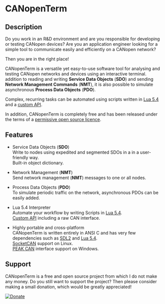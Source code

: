 # CANopenTerm

## Description

Do you work in an R&D environment and are you responsible for
developing or testing CANopen devices? Are you an application
engineer looking for a simple tool to communicate easily and
efficiently on a CANopen network?

Then you are in the right place!

CANopenTerm is a versatile yet easy-to-use software tool for
analysing and testing CANopen networks and devices using an
interactive terminal. 
addition to reading and writing **Service Data Objects**
(**SDO**) and sending **Network Management Commands**
(**NMT**), it is also possible to simulate asynchronous
**Process Data Objects** (**PDO**).

Complex, recurring tasks can be automated using scripts
written in [Lua 5.4](https://www.lua.org/manual/5.4/) and a
[custom API](https://canopenterm.de/lua-api).

In addition, CANopenTerm is completely free and has been
released under the terms of a
[permissive open source licence](https://github.com/CANopenTerm/CANopenTerm/blob/main/LICENSE.md).

## Features

- Service Data Objects (**SDO**)  
  Write to nodes using expedited and segmented SDOs in a in a
  user-friendly way.  
  Built-in object dictionary.

 - Network Management (**NMT**)  
   Send network management (**NMT**) messages to one or all
   nodes.

- Process Data Objects (**PDO**)  
  To simulate periodic traffic on the network, asynchronous PDOs
  can be easily added.

- Lua 5.4 Interpreter  
  Automate your workflow by writing Scripts in
  [Lua 5.4](https://www.lua.org/manual/5.4/).  
  [Custom API](https://canopenterm.de/lua-api) including a raw CAN interface.

- Highly portable and cross-platform  
  CANopenTerm is written entirely in ANSI C and has very few dependencies such
  as [SDL2](https://github.com/libsdl-org/SDL/tree/SDL2) and
  [Lua 5.4](https://www.lua.org/about.html).  
  [SocketCAN](https://www.kernel.org/doc/html/latest/networking/can.html)
  support on Linux.  
  [PEAK CAN](https://www.peak-system.com/) interface support
  on Windows.  

## Support

CANopenTerm is a free and open source project from which I do not make
any money.  Do you still want to support the project? Then please
consider making a small donation, which would be greatly appreciated!

[![Donate](https://canopenterm.de/media/de-pp-logo-200px.png)](https://www.paypal.com/donate/?hosted_button_id=9K6YZYKPNUN9Q "Donate")

